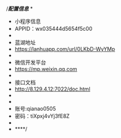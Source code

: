 /*****配置信息*****
* 
* 小程序信息
* APPID：wx035444d5654f5c00
* 
* 蓝湖地址
* https://lanhuapp.com/url/0LKbD-WyYMp
* 
* 微信开发平台
* https://mp.weixin.qq.com
*
* 接口文档
* http://8.129.4.12:7022/doc.html
* 
* 
* 账号:qianao0505
* 密码：tiXpxj4vYj3fE8Z
*  
* ****/
